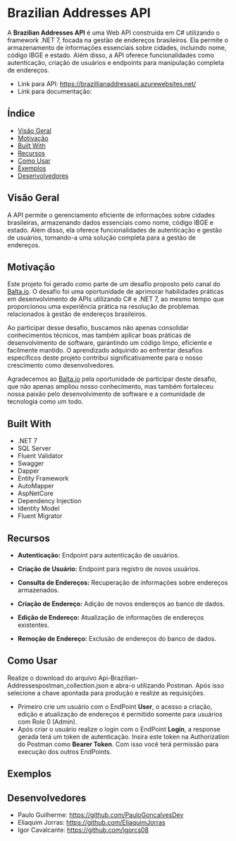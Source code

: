 # Brazilian Addresses API

A **Brazilian Addresses API** é uma Web API construída em C# utilizando o framework .NET 7, focada na gestão de endereços brasileiros. Ela permite o armazenamento de informações essenciais sobre cidades, incluindo nome, código IBGE e estado. Além disso, a API oferece funcionalidades como autenticação, criação de usuários e endpoints para manipulação completa de endereços.

- Link para API: https://brazillianaddressapi.azurewebsites.net/
- Link para documentação:

## Índice

- [Visão Geral](#visão-geral)
- [Motivação](#moticavao)
- [Built With](#built-with)  
- [Recursos](#recursos)
- [Como Usar](#como-usar)
- [Exemplos](#exemplos)
- [Desenvolvedores](#desenvolvedores)

## Visão Geral

A API permite o gerenciamento eficiente de informações sobre cidades brasileiras, armazenando dados essenciais como nome, código IBGE e estado. Além disso, ela oferece funcionalidades de autenticação e gestão de usuários, tornando-a uma solução completa para a gestão de endereços.

## Motivação

Este projeto foi gerado como parte de um desafio proposto pelo canal do [Balta.io](https://www.youtube.com/c/baltaio). O desafio foi uma oportunidade de aprimorar habilidades práticas em desenvolvimento de APIs utilizando C# e .NET 7, ao mesmo tempo que proporcionou uma experiência prática na resolução de problemas relacionados à gestão de endereços brasileiros.

Ao participar desse desafio, buscamos não apenas consolidar conhecimentos técnicos, mas também aplicar boas práticas de desenvolvimento de software, garantindo um código limpo, eficiente e facilmente mantido. O aprendizado adquirido ao enfrentar desafios específicos deste projeto contribui significativamente para o nosso crescimento como desenvolvedores.

Agradecemos ao [Balta.io](https://www.youtube.com/c/baltaio) pela oportunidade de participar deste desafio, que não apenas ampliou nosso conhecimento, mas também fortaleceu nossa paixão pelo desenvolvimento de software e a comunidade de tecnologia como um todo.


## Built With
- .NET 7
- SQL Server
- Fluent Validator
- Swagger
- Dapper
- Entity Framework
- AutoMapper
- AspNetCore
- Dependency Injection
- Identity Model
- Fluent Migrator

## Recursos

- **Autenticação:** Endpoint para autenticação de usuários.

- **Criação de Usuário:** Endpoint para registro de novos usuários.

- **Consulta de Endereços:** Recuperação de informações sobre endereços armazenados.

- **Criação de Endereço:** Adição de novos endereços ao banco de dados.

- **Edição de Endereço:** Atualização de informações de endereços existentes.

- **Remoção de Endereço:** Exclusão de endereços do banco de dados.

## Como Usar
Realize o download do arquivo Api-Brazilian-Addressespostman_collection.json e abra-o utilizando Postman. Após isso selecione a chave apontada para produção e realize as requisições.

- Primeiro crie um usuário com o EndPoint **User**, o acesso a criação, edição e atualização de endereços é permitido somente para usuários com Role 0 (Admin).
- Após criar o usuário realize o login com o EndPoint **Login**, a response gerada terá um token de autenticação. Insira este token na Authorization do Postman como **Bearer Token**. Com isso você terá permissão para execução dos outros EndPoints.

## Exemplos



## Desenvolvedores
- Paulo Guilherme: https://github.com/PauloGoncalvesDev
- Eliaquim Jorras: https://github.com/EliaquimJorras
- Igor Cavalcante: https://github.com/igorcs08